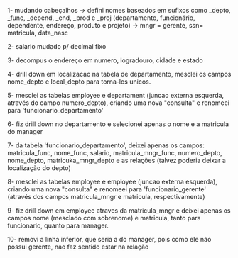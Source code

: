 1- mudando cabeçalhos
	-> defini nomes baseados em sufixos como _depto, _func, _depend, _end, _prod e _proj
		(departamento, funcionário, dependente, endereço, produto e projeto)
	-> mngr = gerente, ssn= matricula, data_nasc

2- salario mudado p/ decimal fixo

3- decompus o endereço em numero, logradouro, cidade e estado

4- drill down em localizacao na tabela de departamento, mesclei os campos nome_depto e local_depto para torna-los unicos.

5- mesclei as tabelas employee e departament (juncao externa esquerda, através do campo numero_depto), criando uma nova "consulta" e renomeei para 'funcionario_departamento'

6- fiz drill down no departamento e selecionei apenas o nome e a matricula do manager

7- da tabela 'funcionario_departamento', deixei apenas os campos: matricula_func, nome_func, salario, matricula_mngr_func, numero_depto, nome_depto, matricuka_mngr_depto e as relações (talvez poderia deixar a localização do depto)

8- mesclei as tabelas employee e employee (juncao externa esquerda), criando uma nova "consulta" e renomeei para 'funcionario_gerente' (através dos campos matricula_mngr e matricula, respectivamente)

9- fiz drill down em employee atraves da matricula_mngr e deixei apenas os campos nome (mesclado com sobrenome) e matricula, tanto para funcionario, quanto para manager.

10- removi a linha inferior, que seria a do manager, pois como ele não possui gerente, nao faz sentido estar na relação